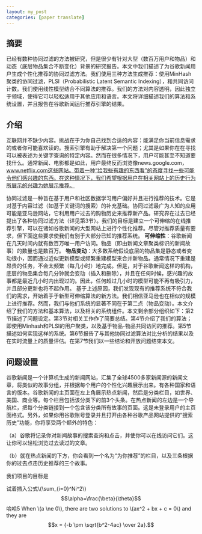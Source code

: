 ```yaml
---
layout: my_post
categories: [paper translate]
---
```

## 摘要
已经有数种协同过滤的方法被研究，但是很少有针对大型（数百万用户和物品）和动态（底层物品集合不断变化）背景的研究报告。本文中我们描述了为谷歌新闻用户生成个性化推荐的协同过滤方法。我们使用三种方法生成推荐：使用MinHash聚类的协同过滤，PLSI（Probabilistic Latent Semantic Indexing），和共同访问计数。我们使用线性模型结合不同算法的推荐。我们的方法对内容透明，因此独立于领域，使得它可以轻松适用于其他应用和语言。本文将详细描述我们的算法和系统设置，并且报告在谷歌新闻运行推荐引擎的结果。

## 介绍
互联网并不缺少内容。挑战在于为你自己找到合适的内容：能满足你当前信息需求的或者你可能喜欢读的。搜索引擎有助于解决第一个问题；尤其是如果你在在寻找可以被表述为关键字查询的特定内容。然而在很多情况下，用户可能甚至不知道要找什么。通常新闻、电影都是如此，用户最终反而浏览像news.google.com，www.netflix.com这些网站。带着一种“给我些有趣的东西看”的态度寻找一些可能令他们感兴趣的东西。在这种情况下，我们希望根据用户在相关网站上的历史行为所展示的兴趣为她展示推荐。

协同过滤是一种旨在基于用户和社区数据学习用户偏好并且进行推荐的技术。它是对基于内容过滤（如基于关键词的搜索）的补充基础。协同过滤最广为人知的应用可能是亚马逊网站，它利用用户过去的购物历史来推荐新产品。研究界在过去已经提出了各种协同过滤方法（详见第3节）。我们的目标是建立一个可伸缩的在线推荐引擎，可以在诸如谷歌新闻的大型网站上进行个性化推荐。尽管对推荐质量有要求，但下面这些要求使我们有别于大部分已知的推荐系统。
**可伸缩性**：谷歌新闻在几天时间内就有数百万唯一用户访问。物品（即由新闻文章聚类标识的新闻故事）的数量也是数百万。
**物品变动**：大多数系统假设底层的物品集是静态或者变动很小，因而通过近似更新模型或频繁重建模型来合并新物品。通常情况下重建是昂贵的任务，不会太频繁（每几小时）地完成。但是，对于谷歌新闻这样的机构，底层的物品集合每几分钟就会变动（插入和删除），并且在任何时候，感兴趣的故事都是最近几小时内出现过的。因此，任何超过几小时的模型可能不再有吸引力，并且部分更新也将不起作用。
基于上述原因，我们发现现有的推荐系统不符合我们的需求，开始着手于新型可伸缩算法的新方法。我们相信亚马逊也在相似的规模上进行推荐。然而，我们与他们系统的显著不同在于第二点（物品变动）。本文介绍了我们的方法和基本算法，以及相关的系统组件。本文剩余部分组织如下：第2节描述了问题设定。第3节对相关工作作了简要总结。第4节介绍了我们的算法；即使用Minhash和PLSI的用户聚类，以及基于物品-物品共同访问的推荐。第5节描述如何实现这样的系统。第6节报告了与其他协同过滤算法对比分析的结果以及在实时流量上的质量评估。在第7节我们以一些结论和开放问题结束本文。

## 问题设置
谷歌新闻是一个计算机生成的新闻网站，汇集了全球4500多家新闻源的新闻文章，将类似的故事分组，并根据每个用户的个性化兴趣展示出来。有各种国家和语言的版本。谷歌新闻的主页面在左上角展示热点新闻，然后是分类栏目，如世界、美国、商业等。每个栏目包括该分类下的前3个头条。在热点新闻的左边是一个导航栏，把每个分类链接到一个包含该分类所有故事的页面。这是未登录用户的主页面格式。另外，如果你用谷歌账号登录并且打开由各种谷歌产品网站提供的“搜索历史”功能，你将享受两个额外的特色：

（a）谷歌将记录你对新闻故事的搜索查询和点击，并使你可以在线访问它们。这让你可以轻松浏览过去读过的文章。

（b）就在热点新闻的下方，你会看到一个名为“为你推荐”的栏目，以及三条根据你的过去点击历史推荐的三个故事。

我们项目的目标是


试着插入公式\\(\sum_{i=0}^Ni^2\\)
$$\alpha=\frac{\beta}{\theta}$$
哈哈5
When \\(a \ne 0\\), there are two solutions to \\(ax^2 + bx + c = 0\\) and they are
  $$x = {-b \pm \sqrt{b^2-4ac} \over 2a}.$$
